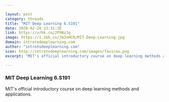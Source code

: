```yaml
---

layout: post
category: threads
title: "MIT Deep Learning 6.S191"
date: 2020-02-20 23:31:38
link: https://vrhk.co/2P9Bz3q
image: https://i.ibb.co/Jm3xHCR/MIT-Deep-Learning.jpg
domain: introtodeeplearning.com
author: "introtodeeplearning.com"
icon: http://introtodeeplearning.com/images/favicon.png
excerpt: "MIT's official introductory course on deep learning methods and applications."

---
```


### MIT Deep Learning 6.S191

MIT's official introductory course on deep learning methods and applications.